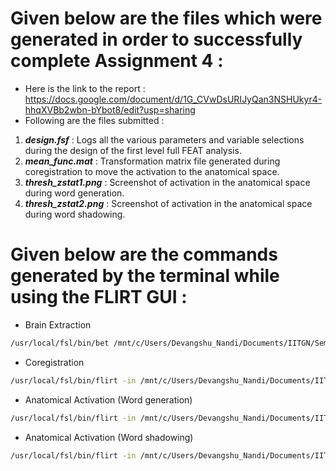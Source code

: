 # Given below are the files which were generated in order to successfully complete Assignment 4 :

- Here is the link to the report : https://docs.google.com/document/d/1G_CVwDsURIJyQan3NSHUkyr4-hhqXVBb2wbn-bYbot8/edit?usp=sharing
- Following are the files submitted :
1. **_design.fsf_** : Logs all the various parameters and variable selections during the design of the first level full FEAT analysis.
2. **_mean_func.mat_** : Transformation matrix file generated during coregistration to move the activation to the anatomical space.
3. **_thresh_zstat1.png_** : Screenshot of activation in the anatomical space during word generation.
4. **_thresh_zstat2.png_** : Screenshot of activation in the anatomical space during word shadowing.


# Given below are the commands generated by the terminal while using the FLIRT GUI :

- Brain Extraction
```bash
/usr/local/fsl/bin/bet /mnt/c/Users/Devangshu_Nandi/Documents/IITGN/Semester2/Brain_Imaging/Classwork/fsl_course_data/fmri1/fluency_task/structural /mnt/c/Users/Devangshu_Nandi/Documents/IITGN/Semester2/Brain_Imaging/Classwork/fsl_course_data/fmri1/fluency_task/structural_brain_1  -f 0.5 -g 0
```

- Coregistration
```bash
/usr/local/fsl/bin/flirt -in /mnt/c/Users/Devangshu_Nandi/Documents/IITGN/Semester2/Brain_Imaging/Classwork/fsl_course_data/fmri1/fluency_task.feat/mean_func.nii.gz -ref /mnt/c/Users/Devangshu_Nandi/Documents/IITGN/Semester2/Brain_Imaging/Classwork/fsl_course_data/fmri1/fluency_task/structural_brain_1.nii -out /mnt/c/Users/Devangshu_Nandi/Documents/IITGN/Semester2/Brain_Imaging/Classwork/fsl_course_data/fmri1/fluency_task/mean_func.nii.gz -omat /mnt/c/Users/Devangshu_Nandi/Documents/IITGN/Semester2/Brain_Imaging/Classwork/fsl_course_data/fmri1/fluency_task/mean_func.mat -bins 256 -cost corratio -searchrx -90 90 -searchry -90 90 -searchrz -90 90 -dof 12  -interp trilinear
```

- Anatomical Activation (Word generation)
```bash
/usr/local/fsl/bin/flirt -in /mnt/c/Users/Devangshu_Nandi/Documents/IITGN/Semester2/Brain_Imaging/Classwork/fsl_course_data/fmri1/fluency_task.feat/thresh_zstat1.nii.gz -applyxfm -init /mnt/c/Users/Devangshu_Nandi/Documents/IITGN/Semester2/Brain_Imaging/Classwork/fsl_course_data/fmri1/fluency_task/mean_func.mat -out /mnt/c/Users/Devangshu_Nandi/Documents/IITGN/Semester2/Brain_Imaging/Classwork/fsl_course_data/fmri1/fluency_task/thresh_zstat1_out -paddingsize 0.0 -interp trilinear -ref /mnt/c/Users/Devangshu_Nandi/Documents/IITGN/Semester2/Brain_Imaging/Classwork/fsl_course_data/fmri1/fluency_task/structural_brain_1.nii
```

- Anatomical Activation (Word shadowing)
```bash
/usr/local/fsl/bin/flirt -in /mnt/c/Users/Devangshu_Nandi/Documents/IITGN/Semester2/Brain_Imaging/Classwork/fsl_course_data/fmri1/fluency_task.feat/thresh_zstat2.nii.gz -applyxfm -init /mnt/c/Users/Devangshu_Nandi/Documents/IITGN/Semester2/Brain_Imaging/Classwork/fsl_course_data/fmri1/fluency_task/mean_func.mat -out /mnt/c/Users/Devangshu_Nandi/Documents/IITGN/Semester2/Brain_Imaging/Classwork/fsl_course_data/fmri1/fluency_task/thresh_zstat2_out -paddingsize 0.0 -interp trilinear -ref /mnt/c/Users/Devangshu_Nandi/Documents/IITGN/Semester2/Brain_Imaging/Classwork/fsl_course_data/fmri1/fluency_task/structural_brain_1.nii
```
